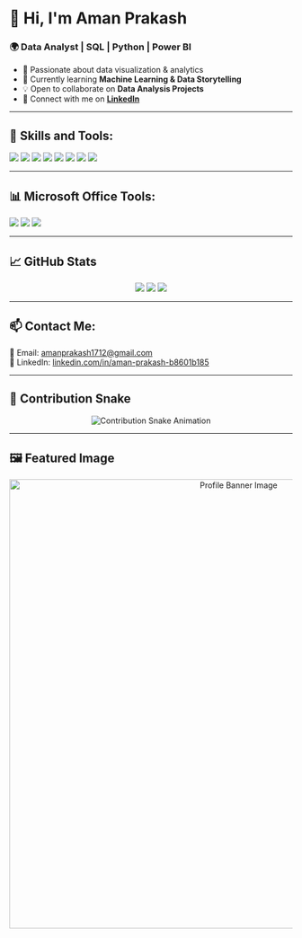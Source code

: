 # 👋 Hi, I'm Aman Prakash  
### 🌍 Data Analyst | SQL | Python | Power BI  

- 👀 Passionate about data visualization & analytics  
- 🌱 Currently learning **Machine Learning & Data Storytelling**  
- 💡 Open to collaborate on **Data Analysis Projects**  
- 🔗 Connect with me on **[LinkedIn](https://www.linkedin.com/in/aman-prakash-b8601b185/)**  

---

## **🚀 Skills and Tools:**  
<p align="left">
  <img src="https://img.shields.io/badge/Python-3776AB?style=for-the-badge&logo=python&logoColor=white"/>
  <img src="https://img.shields.io/badge/MySQL-4479A1?style=for-the-badge&logo=mysql&logoColor=white"/>
  <img src="https://img.shields.io/badge/Jupyter-F37626?style=for-the-badge&logo=jupyter&logoColor=white"/>
  <img src="https://img.shields.io/badge/Pandas-150458?style=for-the-badge&logo=pandas&logoColor=white"/>
  <img src="https://img.shields.io/badge/NumPy-013243?style=for-the-badge&logo=numpy&logoColor=white"/>
  <img src="https://img.shields.io/badge/Power%20BI-F2C811?style=for-the-badge&logo=powerbi&logoColor=black"/>
  <img src="https://img.shields.io/badge/Matplotlib-3776AB?style=for-the-badge&logo=python&logoColor=white"/>
  <img src="https://img.shields.io/badge/Seaborn-3776AB?style=for-the-badge&logo=python&logoColor=white"/>
</p>

---

## **📊 Microsoft Office Tools:**  
<p align="left">
  <img src="https://img.shields.io/badge/Microsoft%20Word-2B579A?style=for-the-badge&logo=microsoftword&logoColor=white"/>
  <img src="https://img.shields.io/badge/Microsoft%20PowerPoint-B7472A?style=for-the-badge&logo=microsoftpowerpoint&logoColor=white"/>
  <img src="https://img.shields.io/badge/Microsoft%20Excel-217346?style=for-the-badge&logo=microsoftexcel&logoColor=white"/>
</p>

---

## **📈 GitHub Stats**  
<p align="center">
  <img src="https://github-readme-stats-git-masterrstaa-rickstaa.vercel.app/api?username=AmanPrakash&show_icons=true&theme=tokyonight&count_private=true&include_all_commits=true"/>
  <img src="https://github-readme-streak-stats.herokuapp.com/?user=AmanPrakash&theme=tokyonight"/>
  <img src="https://github-readme-stats-git-masterrstaa-rickstaa.vercel.app/api/top-langs/?username=AmanPrakash&layout=compact&theme=tokyonight"/>
</p>

---

## **📫 Contact Me:**  
📩 Email: amanprakash1712@gmail.com  
🔗 LinkedIn: [linkedin.com/in/aman-prakash-b8601b185](https://www.linkedin.com/in/aman-prakash-b8601b185/)  

---

## **🐍 Contribution Snake**  
<p align="center">
  <img src="https://raw.githubusercontent.com/AmanPrakash/AmanPrakash/output/github-contribution-grid-snake.svg" alt="Contribution Snake Animation"/>
</p>

---

## **🖼️ Featured Image**  
<p align="center">
  <img src="https://raw.githubusercontent.com/AmanPrakash/AmanPrakash/main/profile-banner.png" alt="Profile Banner Image" width="800"/>
</p>
